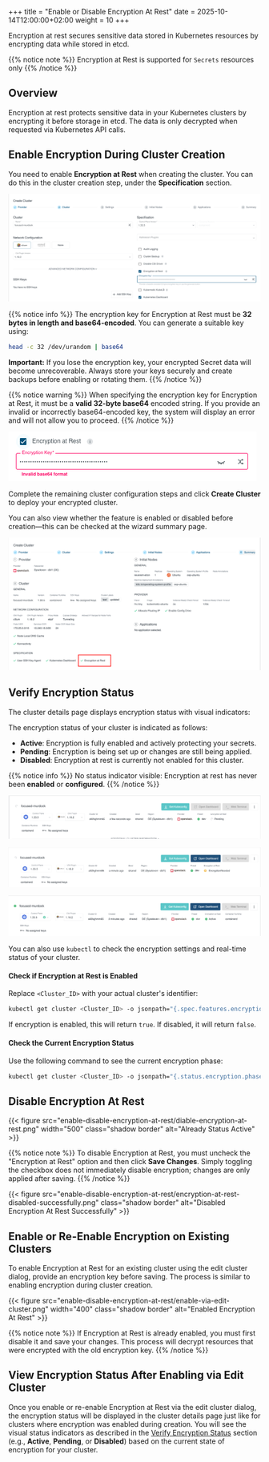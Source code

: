 +++
title = "Enable or Disable Encryption At Rest"
date = 2025-10-14T12:00:00+02:00
weight = 10
+++

Encryption at rest secures sensitive data stored in Kubernetes resources by encrypting data while stored in etcd.

{{% notice note %}}
 Encryption at Rest is supported for `Secrets` resources only
{{% /notice %}}

## Overview

Encryption at rest protects sensitive data in your Kubernetes clusters by encrypting it before storage in etcd. The data is only decrypted when requested via Kubernetes API calls.

## Enable Encryption During Cluster Creation

You need to enable **Encryption at Rest** when creating the cluster. You can do this in the cluster creation step, under the **Specification** section.

![Enable Encryption at Rest](enable-disable-encryption-at-rest/encryption-at-rest-enable.png?classes=shadow,border "Enable Encryption at Rest")

{{% notice info %}}
The encryption key for Encryption at Rest must be **32 bytes in length and base64-encoded**.
You can generate a suitable key using:

```bash
head -c 32 /dev/urandom | base64
```

**Important:** If you lose the encryption key, your encrypted Secret data will become unrecoverable.
Always store your keys securely and create backups before enabling or rotating them.
{{% /notice %}}

{{% notice warning %}}
When specifying the encryption key for Encryption at Rest, it must be a **valid 32-byte base64** encoded string.
If you provide an invalid or incorrectly base64-encoded key, the system will display an error and will not allow you to proceed.
{{% /notice %}}

![Enable Encryption at Rest](enable-disable-encryption-at-rest/invalid-encryption-at-rest-key.png?classes=shadow,border "Enable Encryption at Rest")

Complete the remaining cluster configuration steps and click **Create Cluster** to deploy your encrypted cluster.

You can also view whether the feature is enabled or disabled before creation—this can be checked at the wizard summary page.

![Cluster Wizard Summary ](enable-disable-encryption-at-rest/encryption-at-rest-summary.png?classes=shadow,border "Wizard Summary")

## Verify Encryption Status

The cluster details page displays encryption status with visual indicators:

The encryption status of your cluster is indicated as follows:

- **Active**: Encryption is fully enabled and actively protecting your secrets.
- **Pending**: Encryption is being set up or changes are still being applied.
- **Disabled**: Encryption at rest is currently not enabled for this cluster.

{{% notice info %}}
No status indicator visible: Encryption at rest has never been **enabled** or **configured**.
{{% /notice %}}

![Encryption Status: Pending](enable-disable-encryption-at-rest/encryption-at-rest-pending.png?classes=shadow,border "Encryption status is being applied")

![Encryption Status: Encryption Needed](enable-disable-encryption-at-rest/encryption-at-rest-encryption-needed.png?classes=shadow,border "Encryption key required to enable encryption")

![Encryption Status: Active](enable-disable-encryption-at-rest/encryption-at-rest-active.png?classes=shadow,border "Encryption at rest is active")

You can also use `kubectl` to check the encryption settings and real-time status of your cluster.

#### Check if Encryption at Rest is Enabled

Replace `<Cluster_ID>` with your actual cluster's identifier:

```bash
kubectl get cluster <Cluster_ID> -o jsonpath="{.spec.features.encryptionAtRest}"
```
If encryption is enabled, this will return `true`. If disabled, it will return `false`.

#### Check the Current Encryption Status

Use the following command to see the current encryption phase:

```bash
kubectl get cluster <Cluster_ID> -o jsonpath="{.status.encryption.phase}"
```

## Disable Encryption At Rest

{{< figure src="enable-disable-encryption-at-rest/diable-encryption-at-rest.png" width="500" class="shadow border" alt="Already Status Active" >}}

{{% notice note %}}
To disable Encryption at Rest, you must uncheck the "Encryption at Rest" option and then click **Save Changes**. Simply toggling the checkbox does not immediately disable encryption; changes are only applied after saving.
{{% /notice %}}

{{< figure src="enable-disable-encryption-at-rest/encryption-at-rest-disabled-successfully.png" class="shadow border" alt="Disabled Encryption At Rest Successfully" >}}

## Enable or Re-Enable Encryption on Existing Clusters

To enable Encryption at Rest for an existing cluster using the edit cluster dialog, provide an encryption key before saving. The process is similar to enabling encryption during cluster creation.

{{< figure src="enable-disable-encryption-at-rest/enable-via-edit-cluster.png" width="400" class="shadow border" alt="Enabled Encryption At Rest" >}}

{{% notice note %}}
 If Encryption at Rest is already enabled, you must first disable it and save your changes. This process will decrypt resources that were encrypted with the old encryption key.
{{% /notice %}}

## View Encryption Status After Enabling via Edit Cluster

Once you enable or re-enable Encryption at Rest via the edit cluster dialog, the encryption status will be displayed in the cluster details page just like for clusters where encryption was enabled during creation. You will see the visual status indicators as described in the [Verify Encryption Status](#verify-encryption-status) section (e.g., **Active**, **Pending**, or **Disabled**) based on the current state of encryption for your cluster. 
